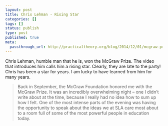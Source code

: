 ```yaml
---
layout: post
title: Chris Lehman - Rising Star
categories: []
tags: []
status: publish
type: post
published: true
meta:
  passthrough_url: http://practicaltheory.org/blog/2014/12/01/mcgraw-prize-and-what-i-believe/
---
```


Chris Lehman, humble man that he is, won the McGraw Prize. The video that introduces him calls him a rising star. Clearly, they are late to the party! Chris has been a star for years. I am lucky to have learned from him for many years.


>Back in September, the McGraw Foundation honored me with the McGraw Prize. It was an incredibly overwhelming night – one I didn’t write about at the time, because I really had no idea how to sum up how I felt. One of the most intense parts of the evening was having the opportunity to speak about the ideas we at SLA care most about to a room full of some of the most powerful people in education today.
